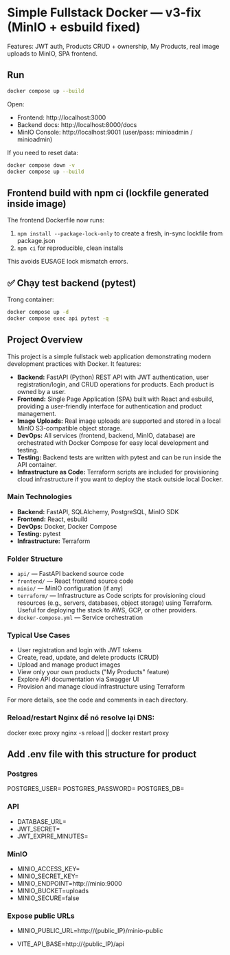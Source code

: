 # Simple Fullstack Docker — v3-fix (MinIO + esbuild fixed)
Features: JWT auth, Products CRUD + ownership, My Products, real image uploads to MinIO, SPA frontend.

## Run

```bash
docker compose up --build
```

Open:
- Frontend: http://localhost:3000
- Backend docs: http://localhost:8000/docs
- MinIO Console: http://localhost:9001  (user/pass: minioadmin / minioadmin)

If you need to reset data:
```bash
docker compose down -v
docker compose up --build
```

## Frontend build with npm ci (lockfile generated inside image)

The frontend Dockerfile now runs:
1. `npm install --package-lock-only` to create a fresh, in-sync lockfile from package.json
2. `npm ci` for reproducible, clean installs

This avoids EUSAGE lock mismatch errors.

## ✅ Chạy test backend (pytest)

Trong container:
```bash
docker compose up -d
docker compose exec api pytest -q
```

## Project Overview

This project is a simple fullstack web application demonstrating modern development practices with Docker. It features:

- **Backend:** FastAPI (Python) REST API with JWT authentication, user registration/login, and CRUD operations for products. Each product is owned by a user.
- **Frontend:** Single Page Application (SPA) built with React and esbuild, providing a user-friendly interface for authentication and product management.
- **Image Uploads:** Real image uploads are supported and stored in a local MinIO S3-compatible object storage.
- **DevOps:** All services (frontend, backend, MinIO, database) are orchestrated with Docker Compose for easy local development and testing.
- **Testing:** Backend tests are written with pytest and can be run inside the API container.
- **Infrastructure as Code:** Terraform scripts are included for provisioning cloud infrastructure if you want to deploy the stack outside local Docker.

### Main Technologies

- **Backend:** FastAPI, SQLAlchemy, PostgreSQL, MinIO SDK
- **Frontend:** React, esbuild
- **DevOps:** Docker, Docker Compose
- **Testing:** pytest
- **Infrastructure:** Terraform

### Folder Structure

- `api/` — FastAPI backend source code
- `frontend/` — React frontend source code
- `minio/` — MinIO configuration (if any)
- `terraform/` — Infrastructure as Code scripts for provisioning cloud resources (e.g., servers, databases, object storage) using Terraform. Useful for deploying the stack to AWS, GCP, or other providers.
- `docker-compose.yml` — Service orchestration

### Typical Use Cases

- User registration and login with JWT tokens
- Create, read, update, and delete products (CRUD)
- Upload and manage product images
- View only your own products ("My Products" feature)
- Explore API documentation via Swagger UI
- Provision and manage cloud infrastructure using Terraform

For more details, see the code and comments in each directory.


### Reload/restart Nginx để nó resolve lại DNS:

docker exec proxy nginx -s reload || docker restart proxy


## Add .env file with this structure for product
### Postgres
POSTGRES_USER=
POSTGRES_PASSWORD=
POSTGRES_DB=

### API
- DATABASE_URL=
- JWT_SECRET=
- JWT_EXPIRE_MINUTES=

### MinIO
- MINIO_ACCESS_KEY=
- MINIO_SECRET_KEY=
- MINIO_ENDPOINT=http://minio:9000
- MINIO_BUCKET=uploads
- MINIO_SECURE=false

### Expose public URLs
- MINIO_PUBLIC_URL=http://{public_IP}/minio-public

- VITE_API_BASE=http://{public_IP}/api

